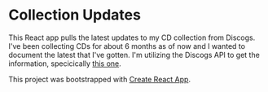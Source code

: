 # Collection Updates

This React app pulls the latest updates to my CD collection from Discogs. I've been collecting CDs for about 6 months as of now
and I wanted to document the latest that I've gotten. I'm utilizing the Discogs API to get the information, specicically
[this one](https://www.discogs.com/developers/#page:user-collection,header:user-collection-collection-items-by-folder). 

This project was bootstrapped with [Create React App](https://github.com/facebook/create-react-app).
